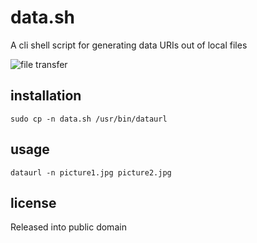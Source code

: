# data.sh
A cli shell script for generating data URIs out of local files

![file transfer](https://imgs.xkcd.com/comics/file_transfer.png)

## installation
    sudo cp -n data.sh /usr/bin/dataurl

## usage
    dataurl -n picture1.jpg picture2.jpg

## license
Released into public domain
